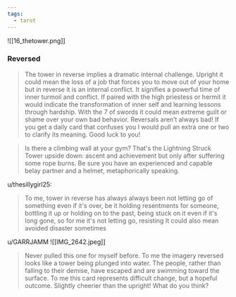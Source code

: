 ```yaml
---
tags:
  - tarot
---
```

![[16_thetower.png]]



### Reversed
> The tower in reverse implies a dramatic internal challenge. Upright it could mean the loss of a job that forces you to move out of your home but in reverse it is an internal conflict. It signifies a powerful time of inner turmoil and conflict. If paired with the high priestess or hermit it would indicate the transformation of inner self and learning lessons through hardship. With the 7 of swords it could mean extreme guilt or shame over your own bad behavior. Reversals aren’t always bad! If you get a daily card that confuses you I would pull an extra one or two to clarify its meaning. Good luck to you!

> Is there a climbing wall at your gym? That's the Lightning Struck Tower upside down: ascent and achievement but only after suffering some rope burns. Be sure you have an experienced and capable belay partner and a helmet, metaphorically speaking.


u/thesillygirl25:
> To me, tower in reverse has always always been not letting go of something even if it's over, be it holding resentments for someone, bottling it up or holding on to the past, being stuck on it even if it's long gone, so for me it's not letting go, resisting
> It could also mean avoided disaster sometimes


u/GARRJAMM
![[IMG_2642.jpeg]]
> Never pulled this one for myself before. To me the imagery reversed looks like a tower being plunged into water. The people, rather than falling to their demise, have escaped and are swimming toward the surface. To me this card represents difficult change, but a hopeful outcome. Slightly cheerier than the upright! What do you think?